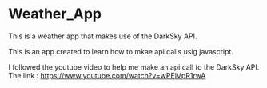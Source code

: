 # Weather_App
This is a weather app that makes use of the DarkSky API. 

This is an app created to learn how to mkae api calls usig javascript.

I followed the youtube video to help me make an api call to the DarkSky API.
The  link : https://www.youtube.com/watch?v=wPElVpR1rwA 

